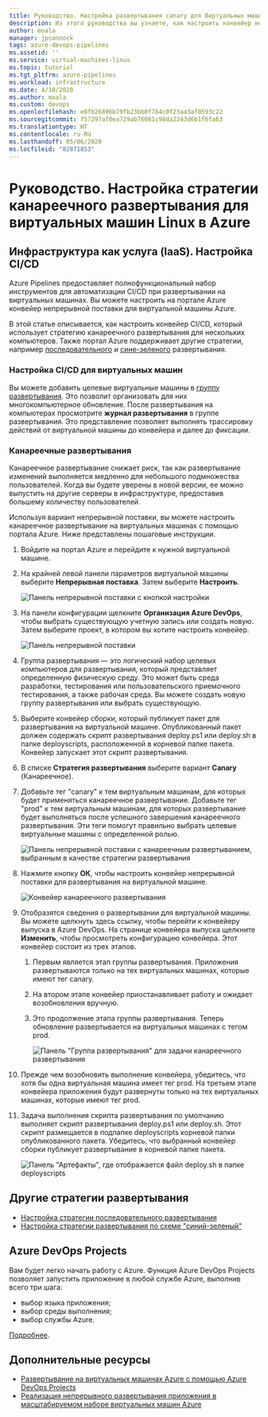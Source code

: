```yaml
---
title: Руководство. Настройка развертывания canary для Виртуальных машин Linux
description: Из этого руководства вы узнаете, как настроить конвейер непрерывного развертывания (CD). Этот конвейер обновляет группу виртуальных машин Linux в Azure с использованием стратегии канареечного развертывания.
author: moala
manager: jpconnock
tags: azure-devops-pipelines
ms.assetid: ''
ms.service: virtual-machines-linux
ms.topic: tutorial
ms.tgt_pltfrm: azure-pipelines
ms.workload: infrastructure
ms.date: 4/10/2020
ms.author: moala
ms.custom: devops
ms.openlocfilehash: e0fb26896b79fb23bb0f784c0f23aa3af0593c22
ms.sourcegitcommit: f57297af0ea729ab76081c98da2243d6b1f6fa63
ms.translationtype: HT
ms.contentlocale: ru-RU
ms.lasthandoff: 05/06/2020
ms.locfileid: "82871853"
---
```

# <a name="tutorial---configure-the-canary-deployment-strategy-for-azure-linux-virtual-machines"></a>Руководство. Настройка стратегии канареечного развертывания для виртуальных машин Linux в Azure

## <a name="infrastructure-as-a-service-iaas---configure-cicd"></a>Инфраструктура как услуга (IaaS). Настройка CI/CD

Azure Pipelines предоставляет полнофункциональный набор инструментов для автоматизации CI/CD при развертывании на виртуальных машинах. Вы можете настроить на портале Azure конвейер непрерывной поставки для виртуальной машины Azure.

В этой статье описывается, как настроить конвейер CI/CD, который использует стратегию канареечного развертывания для нескольких компьютеров. Также портал Azure поддерживает другие стратегии, например [последовательного](https://aka.ms/AA7jlh8) и [сине-зеленого](https://aka.ms/AA83fwu) развертывания.

### <a name="configure-cicd-on-virtual-machines"></a>Настройка CI/CD для виртуальных машин

Вы можете добавить целевые виртуальные машины в [группу развертывания](https://docs.microsoft.com/azure/devops/pipelines/release/deployment-groups). Это позволит организовать для них многокомпьютерное обновление. После развертывания на компьютерах просмотрите **журнал развертывания** в группе развертывания. Это представление позволяет выполнять трассировку действий от виртуальной машины до конвейера и далее до фиксации.

### <a name="canary-deployments"></a>Канареечные развертывания

Канареечное развертывание снижает риск, так как развертывание изменений выполняется медленно для небольшого подмножества пользователей. Когда вы будете уверены в новой версии, ее можно выпустить на другие серверы в инфраструктуре, предоставив большему количеству пользователей.

Используя вариант непрерывной поставки, вы можете настроить канареечное развертывание на виртуальных машинах с помощью портала Azure. Ниже представлены пошаговые инструкции.

1. Войдите на портал Azure и перейдите к нужной виртуальной машине.
1. На крайней левой панели параметров виртуальной машины выберите **Непрерывная поставка**. Затем выберите **Настроить**.

   ![Панель непрерывной поставки с кнопкой настройки](media/tutorial-devops-azure-pipelines-classic/azure-devops-configure.png)

1. На панели конфигурации щелкните **Организация Azure DevOps**, чтобы выбрать существующую учетную запись или создать новую. Затем выберите проект, в котором вы хотите настроить конвейер.  

   ![Панель непрерывной поставки](media/tutorial-devops-azure-pipelines-classic/azure-devops-rolling.png)

1. Группа развертывания — это логический набор целевых компьютеров для развертывания, который представляет определенную физическую среду. Это может быть среда разработки, тестирования или пользовательского приемочного тестирования, а также рабочая среда. Вы можете создать новую группу развертывания или выбрать существующую.
1. Выберите конвейер сборки, который публикует пакет для развертывания на виртуальной машине. Опубликованный пакет должен содержать скрипт развертывания deploy.ps1 или deploy.sh в папке deployscripts, расположенной в корневой папке пакета. Конвейер запускает этот скрипт развертывания.
1. В списке **Стратегия развертывания** выберите вариант **Canary** (Канареечное).
1. Добавьте тег "canary" к тем виртуальным машинам, для которых будет применяться канареечное развертывание. Добавьте тег "prod" к тем виртуальным машинам, для которых развертывание будет выполняться после успешного завершения канареечного развертывания. Эти теги помогут правильно выбрать целевые виртуальные машины с определенной ролью.

   ![Панель непрерывной поставки с канареечным развертыванием, выбранным в качестве стратегии развертывания](media/tutorial-devops-azure-pipelines-classic/azure-devops-configure-canary.png)

1. Нажмите кнопку **ОК**, чтобы настроить конвейер непрерывной поставки для развертывания на виртуальной машине.

   ![Конвейер канареечного развертывания](media/tutorial-devops-azure-pipelines-classic/azure-devops-canary-pipeline.png)

1. Отобразятся сведения о развертывании для виртуальной машины. Вы можете щелкнуть здесь ссылку, чтобы перейти к конвейеру выпуска в Azure DevOps. На странице конвейера выпуска щелкните **Изменить**, чтобы просмотреть конфигурацию конвейера. Этот конвейер состоит из трех этапов.

   1. Первым является этап группы развертывания. Приложения развертываются только на тех виртуальных машинах, которые имеют тег canary.
   1. На втором этапе конвейер приостанавливает работу и ожидает возобновления вручную.
   1. Это продолжение этапа группы развертывания. Теперь обновление развертывается на виртуальных машинах с тегом prod.

      ![Панель "Группа развертывания" для задачи канареечного развертывания](media/tutorial-devops-azure-pipelines-classic/azure-devops-canary-task.png)

1. Прежде чем возобновить выполнение конвейера, убедитесь, что хотя бы одна виртуальная машина имеет тег prod. На третьем этапе конвейера приложения будут развернуты только на тех виртуальных машинах, которые имеют тег prod.

1. Задача выполнения скрипта развертывания по умолчанию выполняет скрипт развертывания deploy.ps1 или deploy.sh. Этот скрипт размещается в подпапке deployscripts корневой папки опубликованного пакета. Убедитесь, что выбранный конвейер сборки публикует развертывание в корневой папке пакета.

   ![Панель "Артефакты", где отображается файл deploy.sh в папке deployscripts](media/tutorial-deployment-strategy/package.png)

## <a name="other-deployment-strategies"></a>Другие стратегии развертывания
- [Настройка стратегии последовательного развертывания](https://aka.ms/AA7jlh8)
- [Настройка стратегии развертывания по схеме "синий-зеленый"](https://aka.ms/AA83fwu)

## <a name="azure-devops-projects"></a>Azure DevOps Projects

Вам будет легко начать работу с Azure. Функция Azure DevOps Projects позволяет запустить приложение в любой службе Azure, выполнив всего три шага:

- выбор языка приложения;
- выбор среды выполнения;
- выбор службы Azure.

[Подробнее](https://azure.microsoft.com/features/devops-projects/).

## <a name="additional-resources"></a>Дополнительные ресурсы

- [Развертывание на виртуальных машинах Azure с помощью Azure DevOps Projects](https://docs.microsoft.com/azure/devops-project/azure-devops-project-vms)
- [Реализация непрерывного развертывания приложения в масштабируемом наборе виртуальных машин Azure](https://docs.microsoft.com/azure/devops/pipelines/apps/cd/azure/deploy-azure-scaleset)

